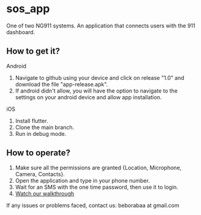 # sos_app

One of two NG911 systems. An application that connects users with the 911 dashboard.

## How to get it?
Android
1. Navigate to github using your device and click on release "1.0" and download the file "app-release.apk".
2. If android didn't allow, you will have the option to navigate to the settings on your android device and allow app installation.

iOS
1. Install flutter.
2. Clone the main branch.
3. Run in debug mode.

## How to operate?
1. Make sure all the permissions are granted {Location, Microphone, Camera, Contacts}.
2. Open the application and type in your phone number.
3. Wait for an SMS with the one time password, then use it to login.
4. [Watch our walkthrough](https://youtu.be/2vbHNFYtHnI)

If any issues or problems faced, contact us: beborabaa at gmail.com

